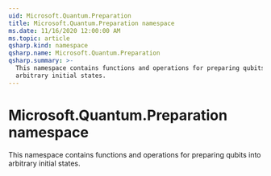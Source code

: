 ```yaml
---
uid: Microsoft.Quantum.Preparation
title: Microsoft.Quantum.Preparation namespace
ms.date: 11/16/2020 12:00:00 AM
ms.topic: article
qsharp.kind: namespace
qsharp.name: Microsoft.Quantum.Preparation
qsharp.summary: >-
  This namespace contains functions and operations for preparing qubits into
  arbitrary initial states.
---
```


# Microsoft.Quantum.Preparation namespace

This namespace contains functions and operations for preparing qubits intoarbitrary initial states.

